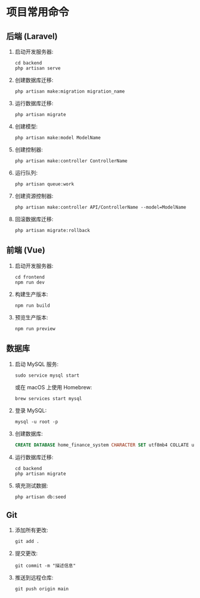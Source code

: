# 项目常用命令

## 后端 (Laravel)

1. 启动开发服务器:
   ```
   cd backend
   php artisan serve
   ```

2. 创建数据库迁移:
   ```
   php artisan make:migration migration_name
   ```

3. 运行数据库迁移:
   ```
   php artisan migrate
   ```

4. 创建模型:
   ```
   php artisan make:model ModelName
   ```

5. 创建控制器:
   ```
   php artisan make:controller ControllerName
   ```

6. 运行队列:
   ```
   php artisan queue:work
   ```

7. 创建资源控制器:
   ```
   php artisan make:controller API/ControllerName --model=ModelName
   ```

8. 回滚数据库迁移:
   ```
   php artisan migrate:rollback
   ```

## 前端 (Vue)

1. 启动开发服务器:
   ```
   cd frontend
   npm run dev
   ```

2. 构建生产版本:
   ```
   npm run build
   ```

3. 预览生产版本:
   ```
   npm run preview
   ```

## 数据库

1. 启动 MySQL 服务:
   ```
   sudo service mysql start
   ```
   或在 macOS 上使用 Homebrew:
   ```
   brew services start mysql
   ```

2. 登录 MySQL:
   ```
   mysql -u root -p
   ```

3. 创建数据库:
   ```sql
   CREATE DATABASE home_finance_system CHARACTER SET utf8mb4 COLLATE utf8mb4_unicode_ci;
   ```

4. 运行数据库迁移:
   ```
   cd backend
   php artisan migrate
   ```

5. 填充测试数据:
   ```
   php artisan db:seed
   ```

## Git

1. 添加所有更改:
   ```
   git add .
   ```

2. 提交更改:
   ```
   git commit -m "描述信息"
   ```

3. 推送到远程仓库:
   ```
   git push origin main
   ```